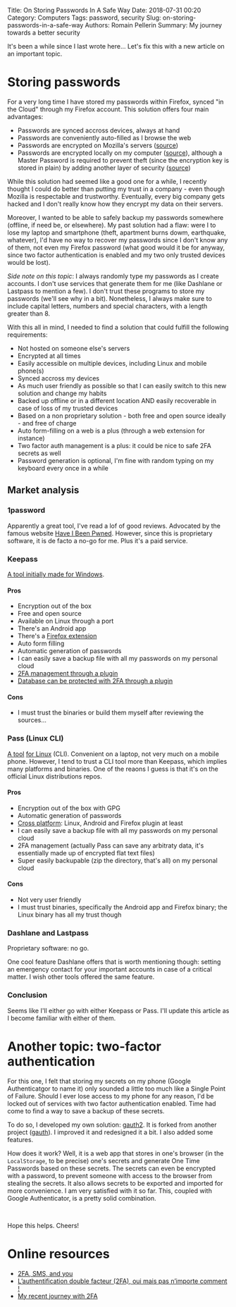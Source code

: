 Title: On Storing Passwords In A Safe Way
Date: 2018-07-31 00:20
Category: Computers
Tags: password, security
Slug: on-storing-passwords-in-a-safe-way
Authors: Romain Pellerin
Summary: My journey towards a better security

It's been a while since I last wrote here... Let's fix this with a new article on an important topic.

# Storing passwords

For a very long time I have stored my passwords within Firefox, synced "in the Cloud" through my Firefox account. This solution offers four main advantages:

- Passwords are synced accross devices, always at hand
- Passwords are conveniently auto-filled as I browse the web
- Passwords are encrypted on Mozilla's servers ([source](https://support.mozilla.org/en-US/questions/1169355))
- Passwords are encrypted locally on my computer ([source](https://support.mozilla.org/en-US/questions/1210914)), although a Master Password is required to prevent theft (since the encryption key is stored in plain) by adding another layer of security ([source](https://support.mozilla.org/en-US/questions/1041243))

While this solution had seemed like a good one for a while, I recently thought I could do better than putting my trust in a company - even though Mozilla is respectable and trustworthy. Eventually, every big company gets hacked and I don't really know how they encrypt my data on their servers.

Moreover, I wanted to be able to safely backup my passwords somewhere (offline, if need be, or elsewhere). My past solution had a flaw: were I to lose my laptop and smartphone (theft, apartment burns dowm, earthquake, whatever), I'd have no way to recover my passwords since I don't know any of them, not even my Firefox password (what good would it be for anyway, since two factor authentication is enabled and my two only trusted devices would be lost).

*Side note on this topic*: I always randomly type my passwords as I create accounts. I don't use services that generate them for me (like Dashlane or Lastpass to mention a few). I don't trust these programs to store my passwords (we'll see why in a bit). Nonetheless, I always make sure to include capital letters, numbers and special characters, with a length greater than 8.

With this all in mind, I needed to find a solution that could fulfill the following requirements:

- Not hosted on someone else's servers
- Encrypted at all times
- Easily accessible on multiple devices, including Linux and mobile phone(s)
- Synced accross my devices
- As much user friendly as possible so that I can easily switch to this new solution and change my habits
- Backed up offline or in a different location AND easily recoverable in case of loss of my trusted devices
- Based on a non proprietary solution - both free and open source ideally - and free of charge
- Auto form-filling on a web is a plus (through a web extension for instance)
- Two factor auth management is a plus: it could be nice to safe 2FA secrets as well
- Password generation is optional, I'm fine with random typing on my keyboard every once in a while

## Market analysis

### 1password

Apparently a great tool, I've read a lof of good reviews. Advocated by the famous website [Have I Been Pwned](https://haveibeenpwned.com/1Password). However, since this is proprietary software, it is de facto a no-go for me. Plus it's a paid service.

### Keepass

[A tool initially made for Windows](https://keepass.info/).

#### Pros

- Encryption out of the box
- Free and open source
- Available on Linux through a port
- There's an Android app
- There's a [Firefox extension](https://addons.mozilla.org/fr/firefox/addon/keefox/)
- Auto form filling
- Automatic generation of passwords
- I can easily save a backup file with all my passwords on my personal cloud
- [2FA management through a plugin](https://keepass.info/plugins.html#keeotp)
- [Database can be protected with 2FA through a plugin](https://keepass.info/plugins.html#otpkeyprov)

#### Cons

- I must trust the binaries or build them myself after reviewing the sources...

### Pass (Linux CLI)

[A tool](https://www.passwordstore.org/) [for Linux](https://wiki.archlinux.org/index.php/Pass) (CLI). Convenient on a laptop, not very much on a mobile phone. However, I tend to trust a CLI tool more than Keepass, which implies many platforms and binaries. One of the reaons I guess is that it's on the official Linux distributions repos.

#### Pros

- Encryption out of the box with GPG
- Automatic generation of passwords
- [Cross platform](https://www.passwordstore.org/#other): Linux, Android and Firefox plugin at least
- I can easily save a backup file with all my passwords on my personal cloud
- 2FA management (actually Pass can save any arbitraty data, it's essentially made up of encrypted flat text files)
- Super easily backupable (zip the directory, that's all) on my personal cloud

#### Cons

- Not very user friendly
- I must trust binaries, specifically the Android app and Firefox binary; the Linux binary has all my trust though

### Dashlane and Lastpass

Proprietary software: no go.

One cool feature Dashlane offers that is worth mentioning though: setting an emergency contact for your important accounts in case of a critical matter. I wish other tools offered the same feature.

### Conclusion

Seems like I'll either go with either Keepass or Pass. I'll update this article as I become familiar with either of them.

# Another topic: two-factor authentication

For this one, I felt that storing my secrets on my phone (Google Authenticatgor to name it) only sounded a little too much like a Single Point of Failure. Should I ever lose access to my phone for any reason, I'd be locked out of services with two factor authentication enabled. Time had come to find a way to save a backup of these secrets.

To do so, I developed my own solution: [gauth2](https://github.com/rpellerin/gauth2/). It is forked from another project ([gauth](https://github.com/gbraad/gauth)). I improved it and redesigned it a bit. I also added some features.

How does it work? Well, it is a web app that stores in one's browser (in the `LocalStorage`, to be precise) one's secrets and generate One Time Passwords based on these secrets. The secrets can even be encrypted with a password, to prevent someone with access to the browser from stealing the secrets. It also allows secrets to be exported and imported for more convenience. I am very satisfied with it so far. This, coupled with Google Authenticator, is a pretty solid combination.

<br />

Hope this helps. Cheers!

# Online resources

- [2FA, SMS, and you](https://www.juliaferraioli.com/blog/2018/08/2fa-sms-you/)
- [L’authentification double facteur (2FA), oui mais pas n’importe comment !](https://korben.info/authentification-double-facteur-2fa.html)
- [My recent journey with 2FA](https://chown.me/blog/my-recent-journey-with-2FA.html)
